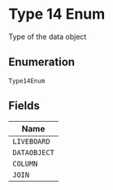 
# Type 14 Enum

Type of the data object

## Enumeration

`Type14Enum`

## Fields

| Name |
|  --- |
| `LIVEBOARD` |
| `DATAOBJECT` |
| `COLUMN` |
| `JOIN` |

